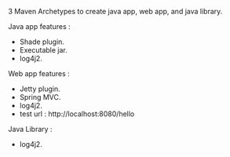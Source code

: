 3 Maven Archetypes to create java app, web app, and java library.

Java app features :
- Shade plugin.
- Executable jar.
- log4j2.

Web app features :
- Jetty plugin.
- Spring MVC.
- log4j2.
- test url : http://localhost:8080/hello

Java Library :
- log4j2.



